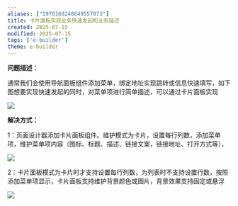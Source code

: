 ```yaml
---
aliases: ["1970168248649557073"]
title: 卡片面板实现业务快速发起和业务描述
created: 2025-07-15
modified: 2025-07-15
tags: ['e-builder']
theme: e-builder
---
```


**问题描述：**

通常我们会使用导航面板组件添加菜单，绑定地址实现跳转或信息快速填写，如下图想要实现快速发起的同时，对菜单项进行简单描述，可以通过卡片面板实现

![](6d96e72c9c840facaf757ec31d98c130.jpg)

**解决方式：**

1：页面设计器添加卡片面板组件。维护模式为卡片，设置每行列数，添加菜单项，维护菜单项内容（图标、标题、描述、链接文案，链接地址、打开方式等），

![](cc51645834f8a9b69a51444b02a02a05.jpg)

2：卡片面板模式为卡片时才支持设置每行列数，为列表时不支持设置行数，按照添加菜单项显示，卡片面板支持维护背景颜色或图片，背景效果支持固定或悬浮

![](a265f4caacf9eb2ce607a1f6db238164.jpg)